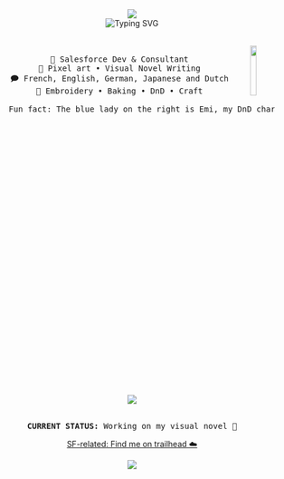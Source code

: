 <div align="center">
<img src="https://github.com/anaissnnk/anaissnnk/assets/146928546/82c2ba4e-d996-4a12-a628-e8b9496b856e"/><br>
<img src="https://readme-typing-svg.demolab.com?font=Chivo+Mono&weight=300&size=15&duration=4000&pause=100&color=9999ff&center=true&vCenter=true&multiline=true&random=false&width=435&lines=Hello%2C+I'm+Ana%C3%AFs!;I'm+a+Salesforce+trainee+and+craft+lover." alt="Typing SVG"/>
<br><br>
<pre>
    <img src="https://github.com/anaissnnk/anaissnnk/assets/146928546/9abfa0b9-592d-454d-b71f-7945f132001d" align="right" width="15%"/>
    💼 Salesforce Dev & Consultant
    🎨 Pixel art • Visual Novel Writing
    🗩 French, English, German, Japanese and Dutch
    🧵 Embroidery • Baking • DnD • Craft<br>
    Fun fact: The blue lady on the right is Emi, my DnD character.
</pre><br>
<img src="https://skillicons.dev/icons?i=html,css,sass,js,express,php,discord,notion"/>
<br><br>

<pre><b>CURRENT STATUS:</b> Working on my visual novel 🐢</pre>

<a href="https://www.salesforce.com/trailblazer/profile">SF-related: Find me on trailhead ☁️</a>

[![](https://img.shields.io/badge/linkedin-0a66c2)](https://be.linkedin.com/in/anaïs-sananikone-817841177)
</div>
